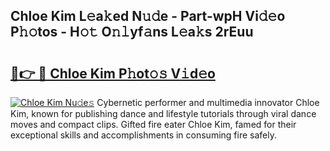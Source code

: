 ## Chloe Kim L𝚎a𝚔ed N𝚞𝚍e - Part-wpH Vi𝚍𝚎o P𝚑𝚘tos - H𝚘𝚝 O𝚗𝚕yf𝚊ns L𝚎a𝚔s 2rEuu

# <h2><a href="http://kfdi2d7.oniu.top/?m=Chloe+Kim">🔗👉 🔴 Chloe Kim P𝚑ot𝚘𝚜 V𝚒d𝚎o</a></h2>

[![Chloe Kim Nu𝚍e𝚜](https://i.imgur.com/0qMVB7G.gif)](http://kfdi2d7.oniu.top/?m=Chloe+Kim)
Cybernetic performer and multimedia innovator Chloe Kim, known for publishing dance and lifestyle tutorials through viral dance moves and compact clips. Gifted fire eater Chloe Kim, famed for their exceptional skills and accomplishments in consuming fire safely.  
